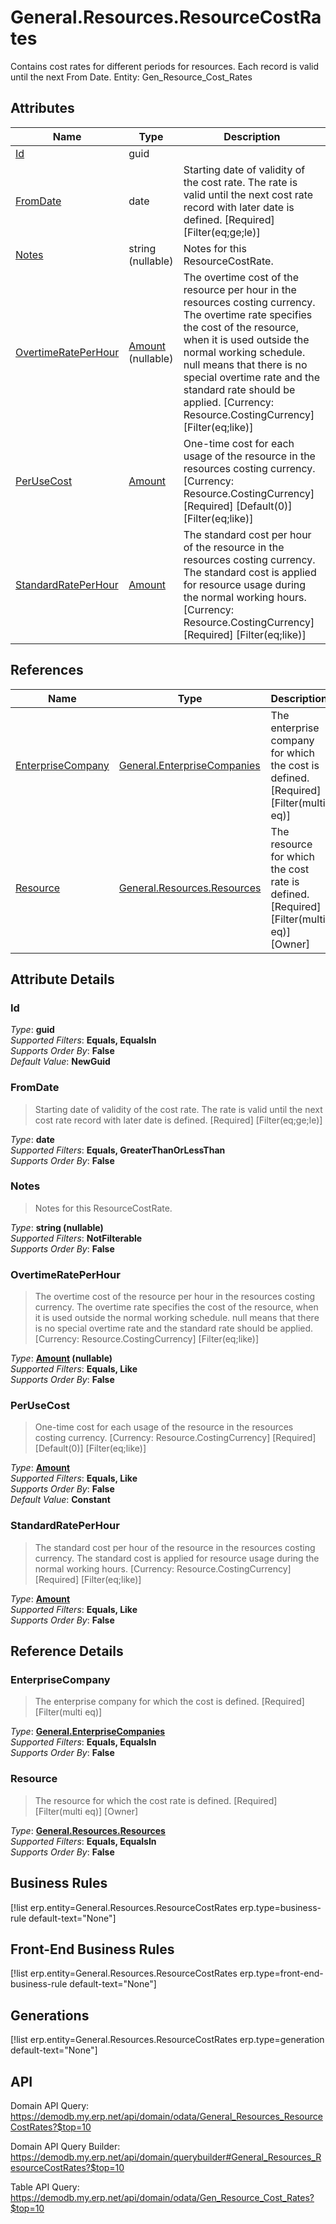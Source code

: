 # General.Resources.ResourceCostRates

Contains cost rates for different periods for resources. Each record is valid until the next From Date. Entity: Gen_Resource_Cost_Rates

## Attributes

| Name | Type | Description |
| ---- | ---- | --- |
| [Id](General.Resources.ResourceCostRates.md#Id) | guid |  
| [FromDate](General.Resources.ResourceCostRates.md#FromDate) | date | Starting date of validity of the cost rate. The rate is valid until the next cost rate record with later date is defined. [Required] [Filter(eq;ge;le)] 
| [Notes](General.Resources.ResourceCostRates.md#Notes) | string (nullable) | Notes for this ResourceCostRate. 
| [OvertimeRatePerHour](General.Resources.ResourceCostRates.md#OvertimeRatePerHour) | [Amount](../data-types/Amount.md) (nullable) | The overtime cost of the resource per hour in the resources costing currency. The overtime rate specifies the cost of the resource, when it is used outside the normal working schedule. null means that there is no special overtime rate and the standard rate should be applied. [Currency: Resource.CostingCurrency] [Filter(eq;like)] 
| [PerUseCost](General.Resources.ResourceCostRates.md#PerUseCost) | [Amount](../data-types/Amount.md) | One-time cost for each usage of the resource in the resources costing currency. [Currency: Resource.CostingCurrency] [Required] [Default(0)] [Filter(eq;like)] 
| [StandardRatePerHour](General.Resources.ResourceCostRates.md#StandardRatePerHour) | [Amount](../data-types/Amount.md) | The standard cost per hour of the resource in the resources costing currency. The standard cost is applied for resource usage during the normal working hours. [Currency: Resource.CostingCurrency] [Required] [Filter(eq;like)] 

## References

| Name | Type | Description |
| ---- | ---- | --- |
| [EnterpriseCompany](General.Resources.ResourceCostRates.md#EnterpriseCompany) | [General.EnterpriseCompanies](General.EnterpriseCompanies.md) | The enterprise company for which the cost is defined. [Required] [Filter(multi eq)] |
| [Resource](General.Resources.ResourceCostRates.md#Resource) | [General.Resources.Resources](General.Resources.Resources.md) | The resource for which the cost rate is defined. [Required] [Filter(multi eq)] [Owner] |


## Attribute Details

### Id

_Type_: **guid**  
_Supported Filters_: **Equals, EqualsIn**  
_Supports Order By_: **False**  
_Default Value_: **NewGuid**  

### FromDate

> Starting date of validity of the cost rate. The rate is valid until the next cost rate record with later date is defined. [Required] [Filter(eq;ge;le)]

_Type_: **date**  
_Supported Filters_: **Equals, GreaterThanOrLessThan**  
_Supports Order By_: **False**  

### Notes

> Notes for this ResourceCostRate.

_Type_: **string (nullable)**  
_Supported Filters_: **NotFilterable**  
_Supports Order By_: **False**  

### OvertimeRatePerHour

> The overtime cost of the resource per hour in the resources costing currency. The overtime rate specifies the cost of the resource, when it is used outside the normal working schedule. null means that there is no special overtime rate and the standard rate should be applied. [Currency: Resource.CostingCurrency] [Filter(eq;like)]

_Type_: **[Amount](../data-types/Amount.md) (nullable)**  
_Supported Filters_: **Equals, Like**  
_Supports Order By_: **False**  

### PerUseCost

> One-time cost for each usage of the resource in the resources costing currency. [Currency: Resource.CostingCurrency] [Required] [Default(0)] [Filter(eq;like)]

_Type_: **[Amount](../data-types/Amount.md)**  
_Supported Filters_: **Equals, Like**  
_Supports Order By_: **False**  
_Default Value_: **Constant**  

### StandardRatePerHour

> The standard cost per hour of the resource in the resources costing currency. The standard cost is applied for resource usage during the normal working hours. [Currency: Resource.CostingCurrency] [Required] [Filter(eq;like)]

_Type_: **[Amount](../data-types/Amount.md)**  
_Supported Filters_: **Equals, Like**  
_Supports Order By_: **False**  


## Reference Details

### EnterpriseCompany

> The enterprise company for which the cost is defined. [Required] [Filter(multi eq)]

_Type_: **[General.EnterpriseCompanies](General.EnterpriseCompanies.md)**  
_Supported Filters_: **Equals, EqualsIn**  
_Supports Order By_: **False**  

### Resource

> The resource for which the cost rate is defined. [Required] [Filter(multi eq)] [Owner]

_Type_: **[General.Resources.Resources](General.Resources.Resources.md)**  
_Supported Filters_: **Equals, EqualsIn**  
_Supports Order By_: **False**  



## Business Rules

[!list erp.entity=General.Resources.ResourceCostRates erp.type=business-rule default-text="None"]

## Front-End Business Rules

[!list erp.entity=General.Resources.ResourceCostRates erp.type=front-end-business-rule default-text="None"]

## Generations

[!list erp.entity=General.Resources.ResourceCostRates erp.type=generation default-text="None"]

## API

Domain API Query:
<https://demodb.my.erp.net/api/domain/odata/General_Resources_ResourceCostRates?$top=10>

Domain API Query Builder:
<https://demodb.my.erp.net/api/domain/querybuilder#General_Resources_ResourceCostRates?$top=10>

Table API Query:
<https://demodb.my.erp.net/api/domain/odata/Gen_Resource_Cost_Rates?$top=10>

